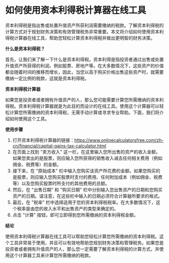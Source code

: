 如何使用资本利得税计算器在线工具
================

资本利得税是指出售或处置升值资产所获利润需要缴纳的税款。了解资本利得税的计算方式对于规划财务决策和有效管理税务非常重要。本文将介绍如何使用资本利得税计算器在线工具，帮助您轻松计算资本利得税并做出更明智的财务决策。

**什么是资本利得税？**

首先，让我们来了解一下什么是资本利得税。资本利得是指投资者通过出售或处置升值资产所获得的利润，例如股票、房地产等。在大多数情况下，这些资产的价值都会随着时间的推移而增长，因此，当您以高于购买价格出售这些资产时，就需要缴纳一定比例的税款，这就是资本利得税。

**资本利得税计算器**

如果您是投资者或者拥有升值资产的人，那么您可能需要计算您所需缴纳的资本利得税。资本利得税计算器就是为此目的而设计的在线工具。使用这个计算器可以轻松计算您所需缴纳的资本利得税，无需手动计算或寻求专业帮助。下面，我们将介绍如何使用这个工具。

**使用步骤**

1. 打开资本利得税计算器的链接：<https://www.onlinecalculatorsfree.com/zh-cn/financial/capital-gains-tax-calculator.html>
2. 在页面上找到 "卖方收入" 这一栏，在这里输入您所出售的资产的收入金额。如果您卖出的是股票，则应输入您所获得的销售收入减去任何相关费用（例如佣金、税费等）的金额。
3. 接下来，在 "原始成本" 栏中输入您购买该资产所花费的金额。如果您购买的是股票，则应输入您购买股票时支付的费用、任何附加成本（例如佣金、税费等）以及您购买股票时所支付的其他费用的总额。
4. 然后，在 "出售日期" 和 "购买日期" 栏中分别输入您出售资产的日期和您购买资产的日期。请注意，在这些栏中输入的日期必须符合计算器所要求的格式。
5. 最后，在 "税率" 栏中选择适用于您的资本利得税税率。在大多数情况下，这个税率是由您的收入水平和出售资产的类型来确定的。
6. 点击 "计算" 按钮，即可立即得到您所需缴纳的资本利得税金额。

**结论**

使用资本利得税计算器在线工具可以帮助您轻松计算您所需缴纳的资本利得税。这个工具非常易于使用，并且可以有效地帮助您规划财务决策和管理税务。如果您是投资者或者拥有升值资产的人，那么您一定需要了解资本利得税的计算方式，并使用这个计算器工具来计算您所需缴纳的税款。